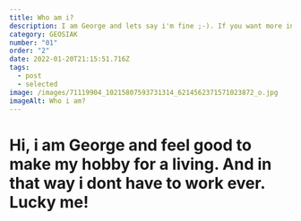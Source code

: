 ```yaml
---
title: Who am i?
description: I am George and lets say i'm fine ;-). If you want more info click me dude!
category: GEOSIAK
number: "01"
order: "2"
date: 2022-01-20T21:15:51.716Z
tags:
  - post
  - selected
image: /images/71119904_10215807593731314_6214562371571023872_o.jpg
imageAlt: Who i am?
---
```

# Hi, i am George and feel good to make my hobby for a living. And in that way i dont have to work ever. Lucky me!

> ![]()